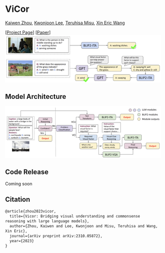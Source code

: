 # ViCor

[Kaiwen Zhou](https://kevinz-01.github.io/), [Kwonjoon Lee](https://scholar.google.com/citations?hl=en&user=C6Wu8M0AAAAJ&view_op=list_works), [Teruhisa Misu](https://scholar.google.com/citations?user=4LAT5WYAAAAJ&hl=en), [Xin Eric Wang](https://eric-xw.github.io/)

[[Project Page](https://kevinz-01.github.io/vicor/)] [[Paper](https://arxiv.org/abs/2310.05872)]
![Teaser figure](figures/teaser.png)

## Model Architecture
![Teaser figure](figures/pipeline.png)

## Code Release
Coming soon

## Citation


```
@article{zhou2023vicor,
  title={Vicor: Bridging visual understanding and commonsense reasoning with large language models},
  author={Zhou, Kaiwen and Lee, Kwonjoon and Misu, Teruhisa and Wang, Xin Eric},
  journal={arXiv preprint arXiv:2310.05872},
  year={2023}
}
```
